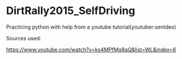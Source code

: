 # DirtRally2015_SelfDriving

Practicing python with help from a youtube tutorial(youtuber:sentdex)




Sources used:


https://www.youtube.com/watch?v=ks4MPfMq8aQ&list=WL&index=6
